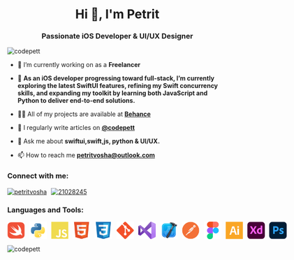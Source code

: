 <h1 align="center">Hi 👋, I'm Petrit</h1>
<h3 align="center">Passionate iOS Developer & UI/UX Designer</h3>

<p align="left"> <img src="https://komarev.com/ghpvc/?username=codepett&label=Profile%20views&color=0e75b6&style=flat" alt="codepett" /> </p>

- 🔭 I’m currently working on as a **Freelancer**

- 🌱 **As an iOS developer progressing toward full-stack, I’m currently exploring the latest SwiftUI features, refining my Swift concurrency skills, and expanding my toolkit by learning both JavaScript and Python to deliver end-to-end solutions.**

- 👨‍💻 All of my projects are available at **[Behance](https://www.behance.net/hugemistake)**

- 📝 I regularly write articles on **[@codepett](https://medium.com/@codepett)**

- 💬 Ask me about **swiftui,swift,js, python & UI/UX.**

- 📫 How to reach me **petritvosha@outlook.com**

<h3 align="left">Connect with me:</h3>
<div style="display: flex; align-items: center; gap: 10px;">
<a href="https://linkedin.com/in/petritvosha" target="blank"><img align="center" src="https://raw.githubusercontent.com/rahuldkjain/github-profile-readme-generator/master/src/images/icons/Social/linked-in-alt.svg" alt="petritvosha" height="40" width="40" /></a>
<a href="https://stackoverflow.com/users/21028245" target="blank"><img align="center" src="https://raw.githubusercontent.com/rahuldkjain/github-profile-readme-generator/master/src/images/icons/Social/stack-overflow.svg" alt="21028245" height="40" width="40" /></a>
</div>

<h3 align="left">Languages and Tools:</h3>
<div style="display: flex; align-items: center; gap: 10px;">
  <img alt="Swift" height="40" width="40" src="https://raw.githubusercontent.com/devicons/devicon/master/icons/swift/swift-original.svg">
  <img alt="Python" height="40" width="40" src="https://raw.githubusercontent.com/devicons/devicon/master/icons/python/python-original.svg">
  <img alt="Javascript" height="40" width="40" src="https://raw.githubusercontent.com/devicons/devicon/master/icons/javascript/javascript-plain.svg">
  <img alt="HTML" height="40" width="40" src="https://raw.githubusercontent.com/devicons/devicon/master/icons/html5/html5-original.svg">
  <img alt="CSS" height="40" width="40" src="https://raw.githubusercontent.com/devicons/devicon/master/icons/css3/css3-original.svg">
  <img alt="Git" height="40" width="40" src="https://raw.githubusercontent.com/devicons/devicon/master/icons/git/git-original.svg">
  <img alt="Visual Code" height="40" width="40" src="https://raw.githubusercontent.com/devicons/devicon/master/icons/visualstudio/visualstudio-original.svg">
  <img alt="XCode" height="40" width="40" src="https://raw.githubusercontent.com/devicons/devicon/master/icons/xcode/xcode-original.svg">
  <img alt="Postman" height="40" width="40" src="https://raw.githubusercontent.com/devicons/devicon/master/icons/postman/postman-original.svg">
  <img alt="Figma" height="40" width="40" src="https://raw.githubusercontent.com/devicons/devicon/master/icons/figma/figma-original.svg">
  <img alt="Adobe Illustrator" height="40" width="40" src="https://raw.githubusercontent.com/devicons/devicon/master/icons/illustrator/illustrator-plain.svg">
  <img alt="Adobe XD" height="40" width="40" src="https://raw.githubusercontent.com/devicons/devicon/master/icons/xd/xd-original.svg">
  <img alt="Adobe Photoshop" height="40" width="40" src="https://raw.githubusercontent.com/devicons/devicon/master/icons/photoshop/photoshop-original.svg">
</div>

<p><img align="left" src="https://github-readme-stats.vercel.app/api/top-langs?username=codepett&show_icons=true&locale=en&layout=compact" alt="codepett" /></p>

